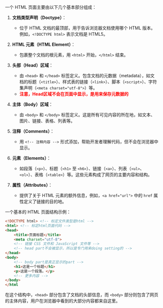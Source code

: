 一个 HTML 页面主要由以下几个基本部分组成：

1. **文档类型声明（Doctype）**：
   - 位于 HTML 文档的最顶部，用于告诉浏览器文档使用哪个 HTML 版本。例如，`<!DOCTYPE html>` 表示文档是 HTML5。

2. **HTML 元素（HTML Element）**：
   - 包裹整个文档的根元素，用 `<html>` 开始，`</html>` 结束。

3. **头部（Head）区域**：
   - 由 `<head>` 和 `</head>` 标签定义。包含文档的元数据（metadata），如文档的标题（`<title>`）、样式表的链接（`<link>`）、脚本（`<script>`）、字符集声明（`<meta charset="utf-8">`）等。
   - <font color = red><b>注意，Head区域不会在页面中显示，是用来保存元数据的</b></font>

4. **主体（Body）区域**：
   - 由 `<body>` 和 `</body>` 标签定义。这是所有可见内容的所在地，如文本、图片、链接、表格、列表等。

5. **注释（Comments）**：
   - 用 `<!-- 注释内容 -->` 形式添加，帮助开发者理解代码，但不会在浏览器中显示。

6. **元素（Elements）**：
   - 如段落（`<p>`）、标题（`<h1>` 至 `<h6>`）、链接（`<a>`）、列表（`<ul>`、`<ol>`）、表格（`<table>`）等。这些元素构成了网页的主要内容和结构。

7. **属性（Attributes）**：
   - 提供了关于 HTML 元素的额外信息，例如，`<a href="url">` 中的 `href` 属性定义了链接的目的地。

一个基本的 HTML 页面结构示例：

```html
<!DOCTYPE html> <!-- 标定文件类型是html -->
<html> <!-- 标定html页面代码 -->
<head>
    <title>页面标题</title>
    <meta charset="utf-8">
    <!-- 链接 CSS 文件和 JavaScript 文件等 -->
    <!-- head part不会被显示，所以是专门用来doing setting的 -->
</head>
<body>
    <!-- body part是真正显示的part -->
    <h1>这是一个标题</h1>
    <p>这是一个段落。</p>
    <!-- 更多内容 -->
</body>
</html
```

在这个结构中，`<head>` 部分包含了文档的头部信息，而 `<body>` 部分则包含了网页的主体内容，用户在浏览器中看到的大部分内容都来自这里。